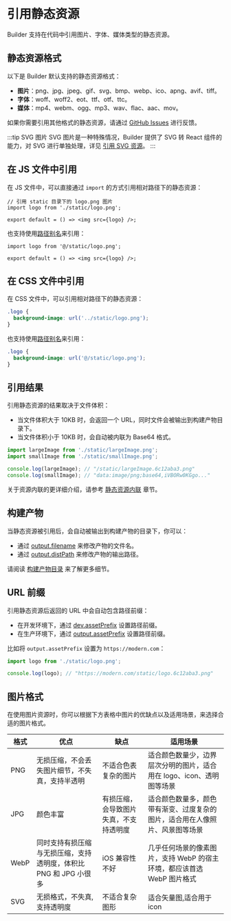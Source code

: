 # 引用静态资源

Builder 支持在代码中引用图片、字体、媒体类型的静态资源。

## 静态资源格式

以下是 Builder 默认支持的静态资源格式：

- **图片**：png、jpg、jpeg、gif、svg、bmp、webp、ico、apng、avif、tiff。
- **字体**：woff、woff2、eot、ttf、otf、ttc。
- **媒体**：mp4、webm、ogg、mp3、wav、flac、aac、mov。

如果你需要引用其他格式的静态资源，请通过 [GitHub Issues](https://github.com/modern-js-dev/modern.js/issues) 进行反馈。

:::tip SVG 图片
SVG 图片是一种特殊情况，Builder 提供了 SVG 转 React 组件的能力，对 SVG 进行单独处理，详见 [引用 SVG 资源](/guide/basic/svg-assets.html)。
:::

## 在 JS 文件中引用

在 JS 文件中，可以直接通过 `import` 的方式引用相对路径下的静态资源：

```tsx
// 引用 static 目录下的 logo.png 图片
import logo from './static/logo.png';

export default = () => <img src={logo} />;
```

也支持使用[路径别名](/guide/basic/alias.html)来引用：

```tsx
import logo from '@/static/logo.png';

export default = () => <img src={logo} />;
```

## 在 CSS 文件中引用

在 CSS 文件中，可以引用相对路径下的静态资源：

```css
.logo {
  background-image: url('../static/logo.png');
}
```

也支持使用[路径别名](/guide/basic/alias.html)来引用：

```css
.logo {
  background-image: url('@/static/logo.png');
}
```

## 引用结果

引用静态资源的结果取决于文件体积：

- 当文件体积大于 10KB 时，会返回一个 URL，同时文件会被输出到构建产物目录下。
- 当文件体积小于 10KB 时，会自动被内联为 Base64 格式。

```js
import largeImage from './static/largeImage.png';
import smallImage from './static/smallImage.png';

console.log(largeImage); // "/static/largeImage.6c12aba3.png"
console.log(smallImage); // "data:image/png;base64,iVBORw0KGgo..."
```

关于资源内联的更详细介绍，请参考 [静态资源内联](/guide/advanced/inline-assets.html) 章节。

## 构建产物

当静态资源被引用后，会自动被输出到构建产物的目录下，你可以：

- 通过 [output.filename](/zh/api/config-output.html#output-filename) 来修改产物的文件名。
- 通过 [output.distPath](/zh/api/config-output.html#output-distpath) 来修改产物的输出路径。

请阅读 [构建产物目录](/guide/basic/output-files.html) 来了解更多细节。

## URL 前缀

引用静态资源后返回的 URL 中会自动包含路径前缀：

- 在开发环境下，通过 [dev.assetPrefix](/zh/api/config-dev.html#dev-assetprefix) 设置路径前缀。
- 在生产环境下，通过 [output.assetPrefix](/zh/api/config-output.html#output-assetprefix) 设置路径前缀。

比如将 `output.assetPrefix` 设置为 `https://modern.com`：

```js
import logo from './static/logo.png';

console.log(logo); // "https://modern.com/static/logo.6c12aba3.png"
```

## 图片格式

在使用图片资源时，你可以根据下方表格中图片的优缺点以及适用场景，来选择合适的图片格式。

| 格式 | 优点                                                             | 缺点                                   | 适用场景                                                                     |
| ---- | ---------------------------------------------------------------- | -------------------------------------- | ---------------------------------------------------------------------------- |
| PNG  | 无损压缩，不会丢失图片细节，不失真，支持半透明                   | 不适合色表复杂的图片                   | 适合颜色数量少，边界层次分明的图片，适合用在 logo、icon、透明图等场景        |
| JPG  | 颜色丰富                                                         | 有损压缩，会导致图片失真，不支持透明度 | 适合颜色数量多，颜色带有渐变、过度复杂的图片，适合用在人像照片、风景图等场景 |
| WebP | 同时支持有损压缩与无损压缩，支持透明度，体积比 PNG 和 JPG 小很多 | iOS 兼容性不好                         | 几乎任何场景的像素图片，支持 WebP 的宿主环境，都应该首选 WebP 图片格式       |
| SVG  | 无损格式，不失真,支持透明度                                      | 不适合复杂图形                         | 适合矢量图,适合用于 icon                                                     |
